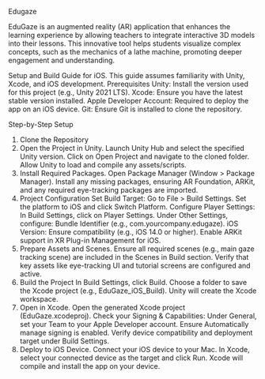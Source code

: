 Edugaze

EduGaze is an augmented reality (AR) application that enhances the learning experience by allowing teachers to integrate interactive 3D models into their lessons. This innovative tool helps students visualize complex concepts, such as the mechanics of a lathe machine, promoting deeper engagement and understanding.

Setup and Build Guide for iOS. 
This guide assumes familiarity with Unity, Xcode, and iOS development.
Prerequisites Unity: Install the version used for this project (e.g., Unity 2021 LTS). 
Xcode: Ensure you have the latest stable version installed.
Apple Developer Account: Required to deploy the app on an iOS device.
Git: Ensure Git is installed to clone the repository.

Step-by-Step Setup
1. Clone the Repository 
2. Open the Project in Unity. Launch Unity Hub and select the specified Unity version. Click on Open Project and navigate to the cloned folder. Allow Unity to load and compile any assets/scripts.
3. Install Required Packages. Open Package Manager (Window > Package Manager). Install any missing packages, ensuring AR Foundation, ARKit, and any required eye-tracking packages are imported.
4. Project Configuration Set Build Target: Go to File > Build Settings. Set the platform to iOS and click Switch Platform. Configure Player Settings: In Build Settings, click on Player Settings. Under Other Settings, configure: Bundle Identifier (e.g., com.yourcompany.edugaze). iOS Version: Ensure compatibility (e.g., iOS 14.0 or higher). Enable ARKit support in XR Plug-in Management for iOS.
5. Prepare Assets and Scenes. Ensure all required scenes (e.g., main gaze tracking scene) are included in the Scenes in Build section. Verify that key assets like eye-tracking UI and tutorial screens are configured and active.
6. Build the Project In Build Settings, click Build. Choose a folder to save the Xcode project (e.g., EduGaze_iOS_Build). Unity will create the Xcode workspace.
7. Open in Xcode. Open the generated Xcode project (EduGaze.xcodeproj). Check your Signing & Capabilities: Under General, set your Team to your Apple Developer account. Ensure Automatically manage signing is enabled. Verify device compatibility and deployment target under Build Settings.
8. Deploy to iOS Device. Connect your iOS device to your Mac. In Xcode, select your connected device as the target and click Run. Xcode will compile and install the app on your device.
